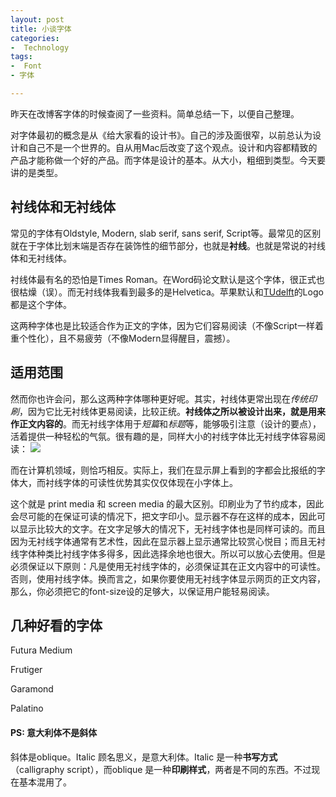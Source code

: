 ```yaml
---
layout: post
title: 小谈字体
categories: 
-  Technology
tags:
-  Font
- 字体

---
```

昨天在改博客字体的时候查阅了一些资料。简单总结一下，以便自己整理。

对字体最初的概念是从《给大家看的设计书》。自己的涉及面很窄，以前总认为设计和自己不是一个世界的。自从用Mac后改变了这个观点。设计和内容都精致的产品才能称做一个好的产品。而字体是设计的基本。从大小，粗细到类型。今天要讲的是类型。

 <!--more-->
## 衬线体和无衬线体
常见的字体有Oldstyle, Modern, slab serif, sans serif,  Script等。最常见的区别就在于字体比划末端是否存在装饰性的细节部分，也就是**衬线**。也就是常说的衬线体和无衬线体。

衬线体最有名的恐怕是Times Roman。在Word码论文默认是这个字体，很正式也很枯燥（误）。而无衬线体我看到最多的是Helvetica。苹果默认和[TUdelft][1]的Logo都是这个字体。

这两种字体也是比较适合作为正文的字体，因为它们容易阅读（不像Script一样着重个性化），且不易疲劳（不像Modern显得醒目，震撼）。

## 适用范围
然而你也许会问，那么这两种字体哪种更好呢。其实，衬线体更常出现在*传统印刷*，因为它比无衬线体更易阅读，比较正统。**衬线体之所以被设计出来，就是用来作正文内容的**。而无衬线字体用于*短篇*和*标题*等，能够吸引注意（设计的要点），活着提供一种轻松的气氛。很有趣的是，同样大小的衬线字体比无衬线字体容易阅读：
![][image-1]

 而在计算机领域，则恰巧相反。实际上，我们在显示屏上看到的字都会比报纸的字体大，而衬线字体的可读性优势其实仅仅体现在小字体上。

这个就是 print media 和 screen media 的最大区别。印刷业为了节约成本，因此会尽可能的在保证可读的情况下，把文字印小。显示器不存在这样的成本，因此可以显示比较大的文字。在文字足够大的情况下，无衬线字体也是同样可读的。而且因为无衬线字体通常有艺术性，因此在显示器上显示通常比较赏心悦目；而且无衬线字体种类比衬线字体多得多，因此选择余地也很大。所以可以放心去使用。但是必须保证以下原则：凡是使用无衬线字体的，必须保证其在正文内容中的可读性。否则，使用衬线字体。换而言之，如果你要使用无衬线字体显示网页的正文内容，那么，你必须把它的font-size设的足够大，以保证用户能轻易阅读。

## 几种好看的字体

Futura Medium

Frutiger

Garamond

Palatino

#### PS: 意大利体不是斜体
斜体是oblique。Italic 顾名思义，是意大利体。Italic 是一种**书写方式**（calligraphy script），而oblique 是一种**印刷样式**，两者是不同的东西。不过现在基本混用了。



[1]:	http://www.tudelft.nl/

[image-1]:	http://ww4.sinaimg.cn/large/66fa60dfgw1f1memjh371j21ao0i0gom.jpg